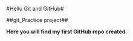 #Hello Git and GitHub#

##git_Practice project##

**Here you will find my first GitHub repo created.**